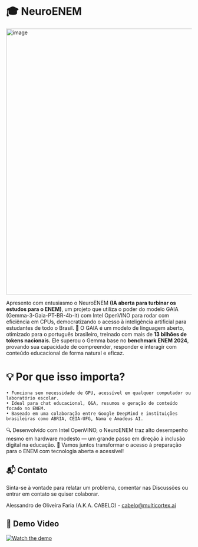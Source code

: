 # 🎓 NeuroENEM
<img width="540" height="721" alt="image" src="https://github.com/user-attachments/assets/df1d9ef7-3acc-4eda-bca6-c5ee0da22191" />

Apresento com entusiasmo o NeuroENEM **(IA aberta para turbinar os estudos para o ENEM)**, um projeto que utiliza o poder do modelo GAIA (Gemma-3-Gaia-PT-BR-4b-it) com Intel OpenVINO para rodar com eficiência em CPUs, democratizando o acesso à inteligência artificial para estudantes de todo o Brasil.
🧠 O GAIA é um modelo de linguagem aberto, otimizado para o português brasileiro, treinado com mais de **13 bilhões de tokens nacionais.** Ele superou o Gemma base no **benchmark ENEM 2024**, provando sua capacidade de compreender, responder e interagir com conteúdo educacional de forma natural e eficaz.

# 💡 Por que isso importa?
    • Funciona sem necessidade de GPU, acessível em qualquer computador ou laboratório escolar.
    • Ideal para chat educacional, Q&A, resumos e geração de conteúdo focado no ENEM.
    • Baseado em uma colaboração entre Google DeepMind e instituições brasileiras como ABRIA, CEIA-UFG, Nama e Amadeus AI.
🔍 Desenvolvido com Intel OpenVINO, o NeuroENEM traz alto desempenho mesmo em hardware modesto — um grande passo em direção à inclusão digital na educação.
📘 Vamos juntos transformar o acesso à preparação para o ENEM com tecnologia aberta e acessível!

## 📬 Contato

Sinta-se à vontade para relatar um problema, comentar nas Discussões ou entrar em contato se quiser colaborar.

Alessandro de Oliveira Faria (A.K.A. CABELO) - cabelo@multicortex.ai

## 🎥 Demo Video

[![Watch the demo](https://img.youtube.com/vi/-zbncvIPKEE/hqdefault.jpg)](https://www.youtube.com/watch?v=-zbncvIPKEE)
